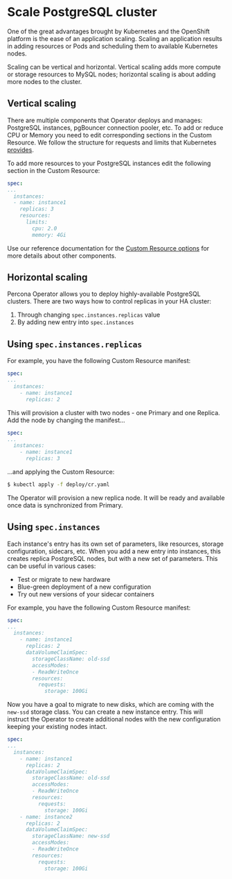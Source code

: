 # Scale PostgreSQL cluster

One of the great advantages brought by Kubernetes and the OpenShift platform is the ease of an application scaling. Scaling an application results in adding resources or Pods and scheduling them to available Kubernetes nodes.

Scaling can be vertical and horizontal. Vertical scaling adds more compute or storage resources to MySQL nodes; horizontal scaling is about adding more nodes to the cluster.

## Vertical scaling

There are multiple components that Operator deploys and manages: PostgreSQL instances, pgBouncer connection pooler, etc. To add or reduce CPU or Memory you need to edit corresponding sections in the Custom Resource. We follow the structure for requests and limits that Kubernetes [provides](https://kubernetes.io/docs/concepts/configuration/manage-resources-containers/).

To add more resources to your PostgreSQL instances edit the following section in the Custom Resource:

```yaml
spec:
...
  instances:
  - name: instance1
    replicas: 3
    resources:
      limits:
        cpu: 2.0
        memory: 4Gi
```

Use our reference documentation for the [Custom Resource options](operator.md) for more details about other components.

## Horizontal scaling

Percona Operator allows you to deploy highly-available PostgreSQL clusters.
There are two ways how to control replicas in your HA cluster:

1. Through changing `spec.instances.replicas` value
2. By adding new entry into `spec.instances`

## Using `spec.instances.replicas`

For example, you have the following Custom Resource manifest:

```yaml
spec:
...
  instances:
    - name: instance1
      replicas: 2
```

This will provision a cluster with two nodes - one Primary and one Replica.
Add the node by changing the manifest...

```yaml hl_lines="5"
spec:
...
  instances:
    - name: instance1
      replicas: 3
```

...and applying the Custom Resource:

``` {.bash data-prompt="$" }
$ kubectl apply -f deploy/cr.yaml
```

The Operator will provision a new replica node. It will be ready and available
once data is synchronized from Primary.

## Using `spec.instances`

Each instance's entry has its own set of parameters, like resources, storage
configuration, sidecars, etc. When you add a new entry into instances, this
creates replica PostgreSQL nodes, but with a new set of parameters. This can be
useful in various cases:

* Test or migrate to new hardware
* Blue-green deployment of a new configuration
* Try out new versions of your sidecar containers

For example, you have the following Custom Resource manifest:

```yaml
spec:
...
  instances:
    - name: instance1
      replicas: 2
      dataVolumeClaimSpec:
        storageClassName: old-ssd
        accessModes:
        - ReadWriteOnce
        resources:
          requests:
            storage: 100Gi
```

Now you have a goal to migrate to new disks, which are coming with the `new-ssd`
storage class. You can create a new instance entry. This will instruct the
Operator to create additional nodes with the new configuration keeping your
existing nodes intact.

```yaml
spec:
...
  instances:
    - name: instance1
      replicas: 2
      dataVolumeClaimSpec:
        storageClassName: old-ssd
        accessModes:
        - ReadWriteOnce
        resources:
          requests:
            storage: 100Gi
    - name: instance2
      replicas: 2
      dataVolumeClaimSpec:
        storageClassName: new-ssd
        accessModes:
        - ReadWriteOnce
        resources:
          requests:
            storage: 100Gi
```

